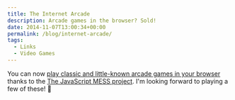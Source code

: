 ```yaml
---
title: The Internet Arcade
description: Arcade games in the browser? Sold!
date: 2014-11-07T13:00:34+00:00
permalink: /blog/internet-arcade/
tags:
  - Links
  - Video Games
---
```


You can now [play classic and little-known arcade games in your browser](http://ascii.textfiles.com/archives/4419) thanks to the [The JavaScript MESS project](http://jsmess.textfiles.com). I'm looking forward to playing a few of these! 🙂